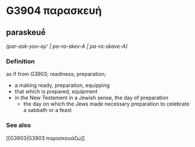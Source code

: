 # G3904 παρασκευή

## paraskeuḗ

_(par-ask-yoo-ay' | pa-ra-skev-A | pa-ra-skave-A)_

### Definition

as if from G3903; readiness; preparation; 

- a making ready, preparation, equipping
- that which is prepared, equipment
- in the New Testament in a Jewish sense, the day of preparation
  - the day on which the Jews made necessary preparation to celebrate a sabbath or a feast

### See also

[[G3903|G3903 παρασκευάζω]]
